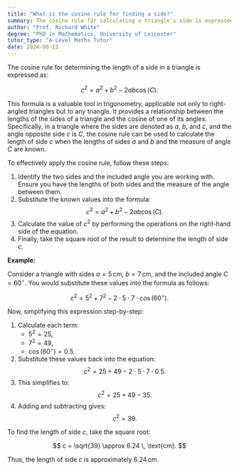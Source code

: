 ```yaml
---
title: "What is the cosine rule for finding a side?"
summary: The cosine rule for calculating a triangle's side is expressed as $ c^2 = a^2 + b^2 - 2ab \cos(C) $, relating the lengths of sides to the cosine of an included angle.
author: "Prof. Richard White"
degree: "PhD in Mathematics, University of Leicester"
tutor_type: "A-Level Maths Tutor"
date: 2024-08-13
---
```


The cosine rule for determining the length of a side in a triangle is expressed as:

$$
c^2 = a^2 + b^2 - 2ab \cos(C).
$$

This formula is a valuable tool in trigonometry, applicable not only to right-angled triangles but to any triangle. It provides a relationship between the lengths of the sides of a triangle and the cosine of one of its angles. Specifically, in a triangle where the sides are denoted as $a$, $b$, and $c$, and the angle opposite side $c$ is $C$, the cosine rule can be used to calculate the length of side $c$ when the lengths of sides $a$ and $b$ and the measure of angle $C$ are known.

To effectively apply the cosine rule, follow these steps:

1. Identify the two sides and the included angle you are working with. Ensure you have the lengths of both sides and the measure of the angle between them.
2. Substitute the known values into the formula: 
   $$
   c^2 = a^2 + b^2 - 2ab \cos(C).
   $$
3. Calculate the value of $c^2$ by performing the operations on the right-hand side of the equation.
4. Finally, take the square root of the result to determine the length of side $c$.

**Example:**

Consider a triangle with sides $a = 5 \, \text{cm}$, $b = 7 \, \text{cm}$, and the included angle $C = 60^\circ$. You would substitute these values into the formula as follows:

$$
c^2 = 5^2 + 7^2 - 2 \cdot 5 \cdot 7 \cdot \cos(60^\circ).
$$

Now, simplifying this expression step-by-step:

1. Calculate each term:
   - $5^2 = 25$,
   - $7^2 = 49$,
   - $\cos(60^\circ) = 0.5$.
2. Substitute these values back into the equation:
   $$
   c^2 = 25 + 49 - 2 \cdot 5 \cdot 7 \cdot 0.5.
   $$
3. This simplifies to:
   $$
   c^2 = 25 + 49 - 35.
   $$
4. Adding and subtracting gives:
   $$
   c^2 = 39.
   $$

To find the length of side $c$, take the square root:

$$
c = \sqrt{39} \approx 6.24 \, \text{cm}.
$$

Thus, the length of side $c$ is approximately $6.24 \, \text{cm}$.
    